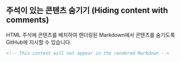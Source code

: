 ## 주석이 있는 콘텐츠 숨기기 (Hiding content with comments)

HTML 주석에 콘텐츠를 배치하여 렌더링된 Markdown에서 콘텐츠를 숨기도록 GitHub에 지시할 수 있습니다.

```markdown
<!-- This content will not appear in the rendered Markdown -->
```

<!-- This content will not appear in the rendered Markdown -->